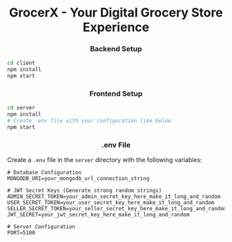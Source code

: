 <h1 align='center'> GrocerX - Your Digital Grocery Store Experience </h1>


<h3 align='center'> Backend Setup </h3>

```bash
cd client
npm install
npm start
```


<h3 align='center'> Frontend Setup </h3>

```bash
cd server
npm install
# Create .env file with your configuration like below
npm start
```


<h3 align='center'> .env File </h3>

Create a `.env` file in the `server` directory with the following variables:

```env
# Database Configuration
MONGODB_URI=your_mongodb_url_connection_string

# JWT Secret Keys (Generate strong random strings)
ADMIN_SECRET_TOKEN=your_admin_secret_key_here_make_it_long_and_random
USER_SECRET_TOKEN=your_user_secret_key_here_make_it_long_and_random
SELLER_SECRET_TOKEN=your_seller_secret_key_here_make_it_long_and_random
JWT_SECRET=your_jwt_secret_key_here_make_it_long_and_random

# Server Configuration
PORT=5100
```


